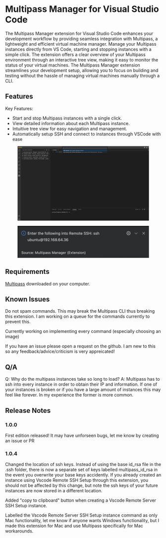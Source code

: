 # Multipass Manager for Visual Studio Code

The Multipass Manager extension for Visual Studio Code enhances your development workflow by providing seamless integration with Multipass, a lightweight and efficient virtual machine manager. Manage your Multipass instances directly from VS Code, starting and stopping instances with a simple click. The extension offers a clear overview of your Multipass environment through an interactive tree view, making it easy to monitor the status of your virtual machines. The Multipass Manager extension streamlines your development setup, allowing you to focus on building and testing without the hassle of managing virtual machines manually through a CLI.

## Features

Key Features:
- Start and stop Multipass instances with a single click.
- View detailed information about each Multipass instance.
- Intuitive tree view for easy navigation and management.
- Automatically setup SSH and connect to instances through VSCode with ease

<figure>
  <img src="https://raw.githubusercontent.com/levalleyjack/multipass-manager-vscode/main/multipassmanager/media/features.png" alt="Overview" />
</figure>
<figure>
  <img src="https://raw.githubusercontent.com/levalleyjack/multipass-manager-vscode/main/multipassmanager/media/features2.png" alt="SSH Functionality" />
</figure>



## Requirements

[Multipass](https://multipass.run/) downloaded on your computer.


## Known Issues

Do not spam commands. This may break the Multipass CLI thus breaking this extension. I am working on a queue for the commands currently to prevent this.

Currently working on implementing every command (especially choosing an image)

If you have an issue please open a request on the github. I am new to this so any feedback/advice/criticism is very appreicated!

## Q/A

Q: Why do the multipass instances take so long to load?
A: Multipass has to ssh into every instance in order to obtain their IP and information. If one of your instances is broken or if you have a large amount of instances this may feel like forever. In my experience the former is more common.

## Release Notes

### 1.0.0

First edition released! It may have unforseen bugs, let me know by creating an issue or PR

### 1.0.4

Changed the location of ssh keys. Instead of using the base id_rsa file in the .ssh folder, there is now a separate set of keys labelled multipass_id_rsa in the event you overwrite your base keys accidently. If you already created an instance using Vscode Remote SSH Setup through this extension, you should not be affected by this change, but note the ssh keys of your future instances are now stored in a different location.

Added "copy to clipboard" button when creating a Vscode Remote Server SSH Setup instance.

Labelled the Vscode Remote Server SSH Setup instance command as only Mac functionality, let me know if anyone wants Windows functionality, but I made this extension for Mac and use Multipass specifically for Mac workarounds.
